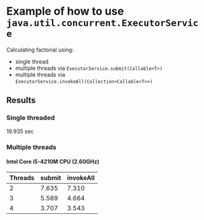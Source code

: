 Example of how to use `java.util.concurrent.ExecutorService`
=
Calculating factorial using:
- single thread
- multiple threads via `ExecutorService.submit(Callable<T>)`
- multiple threads via `ExecutorService.invokeAll(Collection<Callable<T>>)`

## Results

### Single threaded
19.935 sec

### Multiple threads

#### Intel Core i5-4210M CPU (2.60GHz)

|Threads|submit|invokeAll|
|-------|------|---------|
|2|7.635|7.310|
|3|5.589|4.664|
|4|3.707|3.543|
